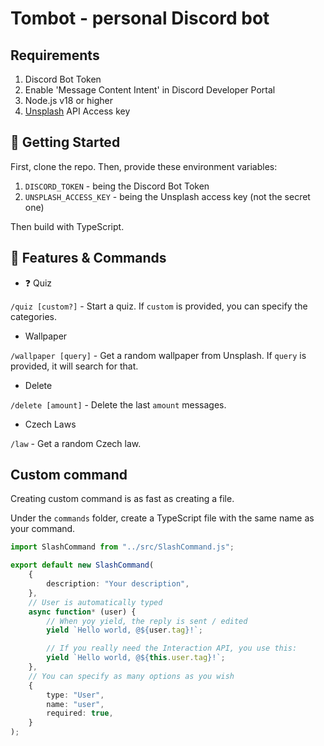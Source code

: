 # Tombot - personal Discord bot

## Requirements

1. Discord Bot Token
2. Enable 'Message Content Intent' in Discord Developer Portal
3. Node.js v18 or higher
4. [Unsplash](https://unsplash.com) API Access key

## 🚀 Getting Started

First, clone the repo. Then, provide these environment variables:

1. `DISCORD_TOKEN` - being the Discord Bot Token
2. `UNSPLASH_ACCESS_KEY` - being the Unsplash access key (not the secret one)

Then build with TypeScript.

## 📝 Features & Commands

- ❓ Quiz
	
`/quiz [custom?]` - Start a quiz. If `custom` is provided, you can specify the categories.

- Wallpaper

`/wallpaper [query]` - Get a random wallpaper from Unsplash. If `query` is provided, it will search for that.

- Delete

`/delete [amount]` - Delete the last `amount` messages.

- Czech Laws

`/law` - Get a random Czech law.

## Custom command

Creating custom command is as fast as creating a file.

Under the `commands` folder, create a TypeScript file with the same name as your command.

```ts
import SlashCommand from "../src/SlashCommand.js";

export default new SlashCommand(
	{
		description: "Your description",
	},
	// User is automatically typed
	async function* (user) {
		// When yoy yield, the reply is sent / edited
		yield `Hello world, @${user.tag}!`;

		// If you really need the Interaction API, you use this:
		yield `Hello world, @${this.user.tag}!`;
	},
	// You can specify as many options as you wish
	{
		type: "User",
		name: "user",
		required: true,
	}
);
```